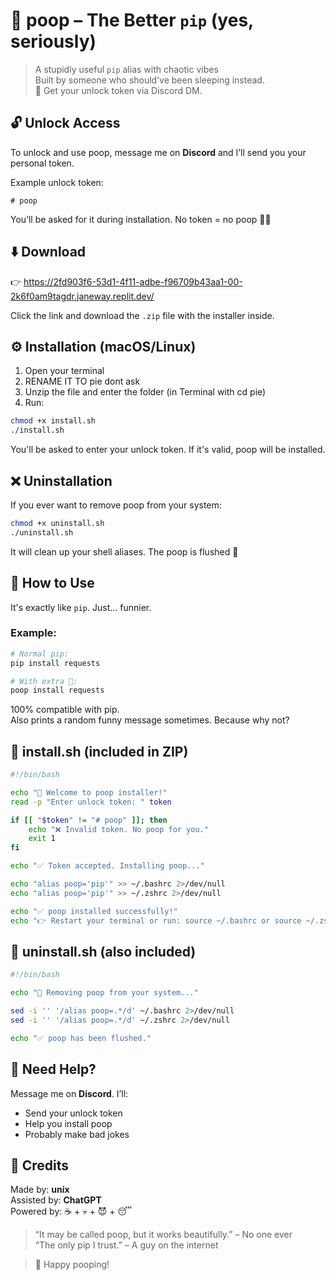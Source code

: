 # 💩 poop – The Better `pip` (yes, seriously)

> A stupidly useful `pip` alias with chaotic vibes  
> Built by someone who should’ve been sleeping instead.  
> 💬 Get your unlock token via Discord DM.

## 🔓 Unlock Access

To unlock and use poop, message me on **Discord** and I’ll send you your personal token.

Example unlock token:
```
# poop
```

You’ll be asked for it during installation. No token = no poop 🚫💩

## ⬇️ Download

👉 https://2fd903f6-53d1-4f11-adbe-f96709b43aa1-00-2k6f0am9tagdr.janeway.replit.dev/

Click the link and download the `.zip` file with the installer inside.

## ⚙️ Installation (macOS/Linux)

1. Open your terminal
2. RENAME IT TO pie dont ask
3. Unzip the file and enter the folder (in Terminal with cd pie)
4. Run:

```bash
chmod +x install.sh
./install.sh
```

You'll be asked to enter your unlock token. If it's valid, poop will be installed.

## ❌ Uninstallation

If you ever want to remove poop from your system:

```bash
chmod +x uninstall.sh
./uninstall.sh
```

It will clean up your shell aliases. The poop is flushed 🧻

## 🚀 How to Use

It's exactly like `pip`. Just… funnier.

### Example:
```bash
# Normal pip:
pip install requests

# With extra 💩:
poop install requests
```

100% compatible with pip.  
Also prints a random funny message sometimes. Because why not?

## 📜 install.sh (included in ZIP)

```bash
#!/bin/bash

echo "💩 Welcome to poop installer!"
read -p "Enter unlock token: " token

if [[ "$token" != "# poop" ]]; then
    echo "❌ Invalid token. No poop for you."
    exit 1
fi

echo "✅ Token accepted. Installing poop..."

echo "alias poop='pip'" >> ~/.bashrc 2>/dev/null
echo "alias poop='pip'" >> ~/.zshrc 2>/dev/null

echo "✅ poop installed successfully!"
echo "👉 Restart your terminal or run: source ~/.bashrc or source ~/.zshrc"
```

## 📜 uninstall.sh (also included)

```bash
#!/bin/bash

echo "🧼 Removing poop from your system..."

sed -i '' '/alias poop=.*/d' ~/.bashrc 2>/dev/null
sed -i '' '/alias poop=.*/d' ~/.zshrc 2>/dev/null

echo "✅ poop has been flushed."
```

## 🤝 Need Help?

Message me on **Discord**. I’ll:
- Send your unlock token
- Help you install poop
- Probably make bad jokes

## 👑 Credits

Made by: **unix**  
Assisted by: **ChatGPT**  
Powered by: ☕ + 💀 + 😈 + 😴

> “It may be called poop, but it works beautifully.” – No one ever  
> “The only pip I trust.” – A guy on the internet

> 💩 Happy pooping!
